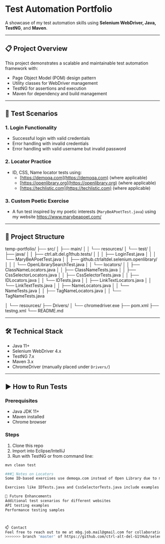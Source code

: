 # Test Automation Portfolio

A showcase of my test automation skills using **Selenium WebDriver, Java, TestNG**, and **Maven**.

---

## 📋 Project Overview

This project demonstrates a scalable and maintainable test automation framework with:

- Page Object Model (POM) design pattern
- Utility classes for WebDriver management
- TestNG for assertions and execution
- Maven for dependency and build management

---

## 🧪 Test Scenarios

### 1. **Login Functionality**
- Successful login with valid credentials
- Error handling with invalid credentials
- Error handling with valid username but invalid password

### 2. **Locator Practice**
- ID, CSS, Name locator tests using:
  - [https://demoqa.com](https://demoqa.com) (where applicable)
  - [https://openlibrary.org](https://openlibrary.org) (where applicable)
  - [https://techlistic.com](https://techlistic.com) (where applicable)

### 3. **Custom Poetic Exercise**
- A fun test inspired by my poetic interests (`MaryBeAPoetTest.java`) using my website https://www.marybeapoet.com/

---

## 🧱 Project Structure

temp-portfolio/
├── src/
│   ├── main/
│   │   └── resources/
│   └── test/
│       ├── java/
│       │   ├── ctrl.alt.del.g1thub.tests/
│       │   │   ├── LoginTest.java
│       │   │   └── MaryBeAPoetTest.java
│       │   ├── github.ctrlaltdel.selenium.openlibrary/
│       │   │   └── OpenLibrarySearchTest.java
│       │   └── locators/
│       │       ├── ClassNameLocators.java
│       │       ├── ClassNameTests.java
│       │       ├── CssSelectorLocators.java
│       │       ├── CssSelectorTests.java
│       │       ├── IDLocators.java
│       │       └── IDTests.java
│       │       ├── LinkTextLocators.java
│       │       └── LinkTextTests.java
│       │       ├── NameLocators.java
│       │       └── NameTests.java
│       │       ├── TagNameLocators.java
│       │       └── TagNameTests.java


│       └── resources/
├── Drivers/
│   └── chromedriver.exe
├── pom.xml
├── testng.xml
└── README.md

---

## 🛠 Technical Stack

- Java 11+
- Selenium WebDriver 4.x
- TestNG 7.x
- Maven 3.x
- ChromeDriver (manually placed under `Drivers/`)

---

## ▶️ How to Run Tests

### Prerequisites
- Java JDK 11+
- Maven installed
- Chrome browser

### Steps
1. Clone this repo
2. Import into Eclipse/IntelliJ
3. Run with TestNG or from command line:
```bash
mvn clean test

###🧩 Notes on Locators
Some ID-based exercises use demoqa.com instead of Open Library due to missing or dynamic IDs. Name based exercises use techlistic.com instead of Open Library due to lack of name locators.

Exercises like IDTests.java and CssSelectorTests.java include examples of working with tables, buttons, and headers.

📌 Future Enhancements
Additional test scenarios for different websites
API testing examples
Performance testing samples



📫 Contact
Feel free to reach out to me at mbg.job.mail@gmail.com for collaboration or questions.
>>>>>>> branch 'master' of https://github.com/ctrl-alt-del-G1tHub/selenium-java-portfolio